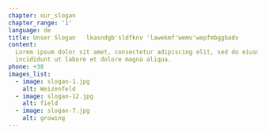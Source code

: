 ```yaml
---
chapter: our_slogan
chapter_range: '1'
language: de
title: Unser Slogan   lkasndgb'sldfknv 'lawekmf'wemv'wepfmbggbadv
content:
  Lorem ipsum dolor sit amet, consectetur adipiscing elit, sed do eiusmod tempor
  incididunt ut labore et dolore magna aliqua.
phone: +38
images_list:
  - image: slogan-1.jpg
    alt: Weizenfeld
  - image: slogan-12.jpg
    alt: field
  - image: slogan-7.jpg
    alt: growing
---
```

